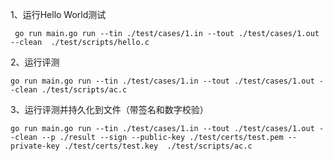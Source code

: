 1、运行Hello World测试

``` go run main.go run --tin ./test/cases/1.in --tout ./test/cases/1.out --clean  ./test/scripts/hello.c```

2、运行评测

```go run main.go run --tin ./test/cases/1.in --tout ./test/cases/1.out --clean ./test/scripts/ac.c```

3、运行评测并持久化到文件（带签名和数字校验）

```go run main.go run --tin ./test/cases/1.in --tout ./test/cases/1.out --clean --p ./result --sign --public-key ./test/certs/test.pem --private-key ./test/certs/test.key  ./test/scripts/ac.c```